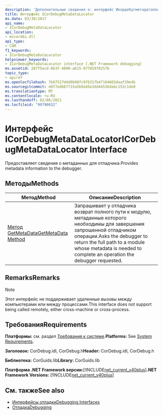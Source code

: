 ```yaml
---
description: 'Дополнительные сведения о: интерфейс Икордебугметадаталокатор'
title: Интерфейс ICorDebugMetaDataLocator
ms.date: 03/30/2017
api_name:
- ICorDebugMetaDataLocator
api_location:
- mscordbi.dll
api_type:
- COM
f1_keywords:
- ICorDebugMetaDataLocator
helpviewer_keywords:
- ICorDebugMetaDataLocator interface [.NET Framework debugging]
ms.assetid: 287f5ecd-863f-4090-a615-077859f0257b
topic_type:
- apiref
ms.openlocfilehash: 7b87527d4d0b98fc97631fb47184665daaf39edb
ms.sourcegitcommit: ddf7edb67715a5b9a45e3dd44536dabc153c1de0
ms.translationtype: MT
ms.contentlocale: ru-RU
ms.lasthandoff: 02/06/2021
ms.locfileid: "99790832"
---
```

# <a name="icordebugmetadatalocator-interface"></a><span data-ttu-id="69771-103">Интерфейс ICorDebugMetaDataLocator</span><span class="sxs-lookup"><span data-stu-id="69771-103">ICorDebugMetaDataLocator Interface</span></span>

<span data-ttu-id="69771-104">Предоставляет сведения о метаданных для отладчика.</span><span class="sxs-lookup"><span data-stu-id="69771-104">Provides metadata information to the debugger.</span></span>  
  
## <a name="methods"></a><span data-ttu-id="69771-105">Методы</span><span class="sxs-lookup"><span data-stu-id="69771-105">Methods</span></span>  
  
|<span data-ttu-id="69771-106">Метод</span><span class="sxs-lookup"><span data-stu-id="69771-106">Method</span></span>|<span data-ttu-id="69771-107">Описание</span><span class="sxs-lookup"><span data-stu-id="69771-107">Description</span></span>|  
|------------|-----------------|  
|[<span data-ttu-id="69771-108">Метод GetMetaData</span><span class="sxs-lookup"><span data-stu-id="69771-108">GetMetaData Method</span></span>](icordebugmetadatalocator-getmetadata-method.md)|<span data-ttu-id="69771-109">Запрашивает у отладчика возврат полного пути к модулю, метаданные которого необходимы для завершения запрошенной отладчиком операции.</span><span class="sxs-lookup"><span data-stu-id="69771-109">Asks the debugger to return the full path to a module whose metadata is needed to complete an operation the debugger requested.</span></span>|  
  
## <a name="remarks"></a><span data-ttu-id="69771-110">Remarks</span><span class="sxs-lookup"><span data-stu-id="69771-110">Remarks</span></span>  
  
> [!NOTE]
> <span data-ttu-id="69771-111">Этот интерфейс не поддерживает удаленные вызовы между компьютерами или между процессами.</span><span class="sxs-lookup"><span data-stu-id="69771-111">This interface does not support being called remotely, either cross-machine or cross-process.</span></span>  
  
## <a name="requirements"></a><span data-ttu-id="69771-112">Требования</span><span class="sxs-lookup"><span data-stu-id="69771-112">Requirements</span></span>  

 <span data-ttu-id="69771-113">**Платформы:** см. раздел [Требования к системе](../../get-started/system-requirements.md).</span><span class="sxs-lookup"><span data-stu-id="69771-113">**Platforms:** See [System Requirements](../../get-started/system-requirements.md).</span></span>  
  
 <span data-ttu-id="69771-114">**Заголовок:** CorDebug.idl, CorDebug.h</span><span class="sxs-lookup"><span data-stu-id="69771-114">**Header:** CorDebug.idl, CorDebug.h</span></span>  
  
 <span data-ttu-id="69771-115">**Библиотека:** CorGuids.lib</span><span class="sxs-lookup"><span data-stu-id="69771-115">**Library:** CorGuids.lib</span></span>  
  
 <span data-ttu-id="69771-116">**Платформа .NET Framework версии:**[!INCLUDE[net_current_v40plus](../../../../includes/net-current-v40plus-md.md)]</span><span class="sxs-lookup"><span data-stu-id="69771-116">**.NET Framework Versions:** [!INCLUDE[net_current_v40plus](../../../../includes/net-current-v40plus-md.md)]</span></span>  
  
## <a name="see-also"></a><span data-ttu-id="69771-117">См. также</span><span class="sxs-lookup"><span data-stu-id="69771-117">See also</span></span>

- [<span data-ttu-id="69771-118">Интерфейсы отладки</span><span class="sxs-lookup"><span data-stu-id="69771-118">Debugging Interfaces</span></span>](debugging-interfaces.md)
- [<span data-ttu-id="69771-119">Отладка</span><span class="sxs-lookup"><span data-stu-id="69771-119">Debugging</span></span>](index.md)
